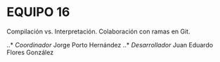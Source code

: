 # EQUIPO 16
Compilación vs. Interpretación. Colaboración con ramas en Git.

..* *Coordinador* Jorge Porto Hernández
..* *Desarrollador* Juan Eduardo Flores González
